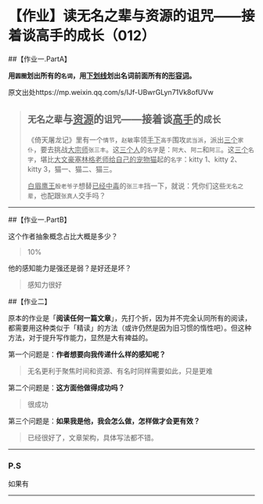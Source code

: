 # 【作业】读无名之辈与资源的诅咒——接着谈高手的成长（012）

##【作业一.PartA】

**用`圆圈`划出所有的`名词`，用<u>下划线</u>划出名词前面所有的<u>形容词</u>。**

原文出处https://mp.weixin.qq.com/s/IJf-UBwrGLyn71Vk8ofUVw

> ## `无名之辈`与<u>资源</u>的`诅咒`——接着谈<u>高手</u>的`成长`
>
> 《倚天屠龙记》里有一个`情节`，`赵敏`率领<u>手下</u>`高手`围攻`武当派`，派出<u>三个</u>`家仆`，要去挑战<u>大宗师</u>`张三丰`。这<u>三个人</u>的`名字`是：`阿大`、`阿二`和`阿三`。这<u>三个</u>`名字`，堪比<u>大文豪塞林格老师给自己的宠物猫</u>起的`名字`：kitty 1、kitty 2、kitty 3，猫一、猫二、猫三。
>
> 
>
> <u>白眉鹰王</u>`殷老爷子`想替<u>已经中毒</u>的`张三丰`挡一下，就说：凭你们这些`无名之辈`，也配跟`张真人`交手吗？

----

##【作业一.PartB】

这个作者抽象概念占比大概是多少？

> 10%

他的感知能力是强还是弱？是好还是坏？

> 感知力很好

##【作业二】

原本的作业是「**阅读任何一篇文章**」，先打个折，因为并不完全认同所有的阅读，都需要用这种类似于「精读」的方法（或许仍然是因为旧习惯的惰性吧）。但这种方法，对于提升写作能力，显然是大有裨益的。

第一个问题是：**作者想要向我传递什么样的感知呢？**

> 无名更利于聚焦时间和资源、有名时同样需要如此，只是更难

第二个问题是：**这方面他做得成功吗？**

> 很成功

第三个问题是：**如果我是他，我会怎么做，怎样做才会更有效？**

> 已经很好了，文章架构，具体写法都不错。

----

### P.S

如果有

----

